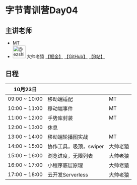 # 字节青训营Day04



## 主讲老师

- MT
- <img src="https://avatars.githubusercontent.com/u/867580?v=4" alt="@ezshine" size="20" height="40" width="40" data-view-component="true" class="avatar-user avatar avatar-small"> 大帅老猿  [【掘金】](https://juejin.cn/user/2955079655898093) [【GitHub】](https://github.com/ezshine) [【B站】](https://space.bilibili.com/422646817)



## 日程

| 10月23日            |                        |          |
| ------------------- | ---------------------- | -------- |
| 09:00	~	10:00 | 移动端适配  | MT         |
| 10:00	~	11:00 | 移动端事件            |  MT        |
| 11:00	~	12:00 | 手势库封装               | MT         |
| 12:00	~	13:00 | 休息                      |          |
| 13:00	~	14:00 | 移动端轮播图实战          | MT         |
| 14:00	~	15:00 | 协作工具，吸顶，swiper | 大帅老猿 |
| 15:00	~	16:00 | 浏览进度，无限列表     | 大帅老猿 |
| 16:00	~	17:00 | 小程序底层原理             | 大帅老猿 |
| 17:00	~	18:00 | 云开发Serverless             | 大帅老猿 |
